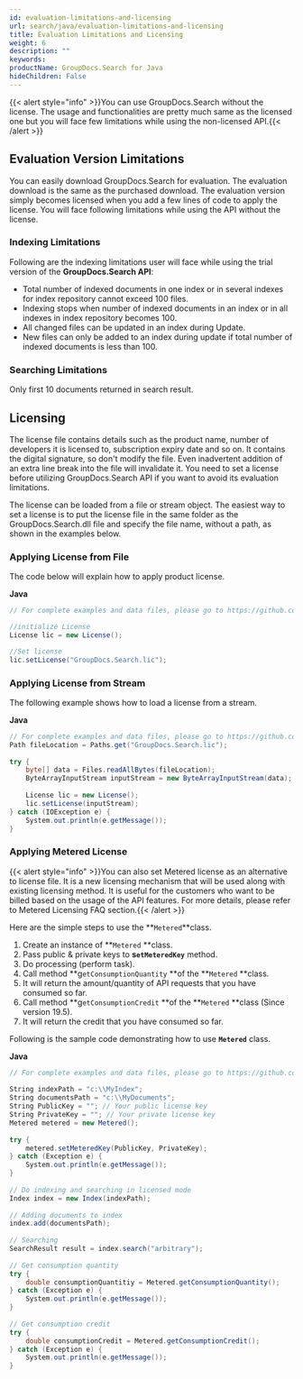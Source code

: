 ```yaml
---
id: evaluation-limitations-and-licensing
url: search/java/evaluation-limitations-and-licensing
title: Evaluation Limitations and Licensing
weight: 6
description: ""
keywords: 
productName: GroupDocs.Search for Java
hideChildren: False
---
```

{{< alert style="info" >}}You can use GroupDocs.Search without the license. The usage and functionalities are pretty much same as the licensed one but you will face few limitations while using the non-licensed API.{{< /alert >}}

## Evaluation Version Limitations

You can easily download GroupDocs.Search for evaluation. The evaluation download is the same as the purchased download. The evaluation version simply becomes licensed when you add a few lines of code to apply the license. You will face following limitations while using the API without the license.  

### Indexing Limitations

Following are the indexing limitations user will face while using the trial version of the **GroupDocs.Search API**:

*   Total number of indexed documents in one index or in several indexes for index repository cannot exceed 100 files.
*   Indexing stops when number of indexed documents in an index or in all indexes in index repository becomes 100.
*   All changed files can be updated in an index during Update.
*   New files can only be added to an index during update if total number of indexed documents is less than 100.

### Searching Limitations

Only first 10 documents returned in search result.

## Licensing 

The license file contains details such as the product name, number of developers it is licensed to, subscription expiry date and so on. It contains the digital signature, so don't modify the file. Even inadvertent addition of an extra line break into the file will invalidate it. You need to set a license before utilizing GroupDocs.Search API if you want to avoid its evaluation limitations. 

The license can be loaded from a file or stream object. The easiest way to set a license is to put the license file in the same folder as the GroupDocs.Search.dll file and specify the file name, without a path, as shown in the examples below.

### Applying License from File

The code below will explain how to apply product license.

**Java**

```csharp
// For complete examples and data files, please go to https://github.com/groupdocs-search/GroupDocs.Search-for-Java

//initialize License
License lic = new License();

//Set license
lic.setLicense("GroupDocs.Search.lic");
```

### Applying License from Stream

The following example shows how to load a license from a stream.

**Java**

```csharp
// For complete examples and data files, please go to https://github.com/groupdocs-search/GroupDocs.Search-for-Java
Path fileLocation = Paths.get("GroupDocs.Search.lic");
 
try {
    byte[] data = Files.readAllBytes(fileLocation);
    ByteArrayInputStream inputStream = new ByteArrayInputStream(data);
 
    License lic = new License();
    lic.setLicense(inputStream);
} catch (IOException e) {
    System.out.println(e.getMessage());
}
```

### Applying Metered License

{{< alert style="info" >}}You can also set Metered license as an alternative to license file. It is a new licensing mechanism that will be used along with existing licensing method. It is useful for the customers who want to be billed based on the usage of the API features. For more details, please refer to Metered Licensing FAQ section.{{< /alert >}}

Here are the simple steps to use the **`Metered`**class.

1.  Create an instance of **`Metered` **class.
2.  Pass public & private keys to **s`etMeteredKey`** method.
3.  Do processing (perform task).
4.  Call method **g`etConsumptionQuantity` **of the **`Metered` **class.
5.  It will return the amount/quantity of API requests that you have consumed so far.
6.  Call method **g`etConsumptionCredit` **of the **`Metered` **class (Since version 19.5).
7.  It will return the credit that you have consumed so far.

Following is the sample code demonstrating how to use **`Metered`** class.

**Java**

```csharp
// For complete examples and data files, please go to https://github.com/groupdocs-search/GroupDocs.Search-for-Java
 
String indexPath = "c:\\MyIndex";
String documentsPath = "c:\\MyDocuments";
String PublicKey = ""; // Your public license key
String PrivateKey = ""; // Your private license key
Metered metered = new Metered();
 
try {
    metered.setMeteredKey(PublicKey, PrivateKey);
} catch (Exception e) {
    System.out.println(e.getMessage());
}
 
// Do indexing and searching in licensed mode 
Index index = new Index(indexPath);
 
// Adding documents to index
index.add(documentsPath);
 
// Searching
SearchResult result = index.search("arbitrary");
 
// Get consumption quantity
try {
    double consumptionQuantitiy = Metered.getConsumptionQuantity();
} catch (Exception e) {
    System.out.println(e.getMessage());
}
 
// Get consumption credit
try {
    double consumptionCredit = Metered.getConsumptionCredit();
} catch (Exception e) {
    System.out.println(e.getMessage());
}
```
